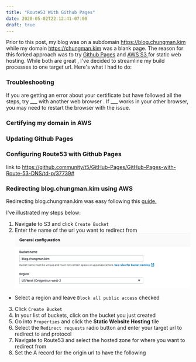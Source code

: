 ```yaml
---
title: "Route53 With Github Pages"
date: 2020-05-02T22:12:41-07:00
draft: true
---
```


Prior to this post, my blog was on a subdomain <https://blog.chungman.kim> while my domain <https://chungman.kim> was a
 blank page. The reason for this forked approach was to try [Github Pages](https://pages.github.com/) and [AWS S3
 ][2] for static web hosting. While both are great
 , I've decided to streamline my build processes to one target url. Here's what I had to do:
 
### Troubleshooting
If you are getting an error about your certificate but have followed all the steps, try ___ with another web browser
. If ___ works in your other browser, you may need to restart the browser with the issue.

### Certifying my domain in AWS

### Updating Github Pages

### Configuring Route53 with Github Pages
link to https://github.community/t5/GitHub-Pages/GitHub-Pages-with-Route-53-DNS/td-p/37739#
 
### Redirecting blog.chungman.kim using AWS
Redirecting blog.chungman.kim was easy following this [guide.][3] 

I've illustrated my steps below:
1. Navigate to S3 and click `Create Bucket`
2. Enter the name of the url you want to redirect from
![form](/images/s3.console.aws.amazon.com_s3_bucket_create_region=us-west-2.png)
+ Select a region and leave `Block all public access` checked
3. Click `Create Bucket`
4. In your list of buckets, click on the bucket you just created
5. Go into `Properties` and click the **Static Website Hosting** tile
6. Select the `Redirect requests` radio button and enter your target url to redirect to and protocol
7. Navigate to Route53 and select the hosted zone for where you want to redirect from
8. Set the A record for the origin url to have the following

[1]: https://pages.github.com/
[2]: https://docs.aws.amazon.com/AmazonS3/latest/dev/WebsiteHosting.html
[3]: https://aws.amazon.com/premiumsupport/knowledge-center/redirect-domain-route-53/